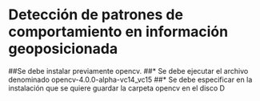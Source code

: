 # Detección de patrones de comportamiento en información geoposicionada

##Se debe instalar previamente opencv.
##* Se debe ejecutar el archivo denominado opencv-4.0.0-alpha-vc14_vc15
##* Se debe especificar en la instalación que se quiere guardar la carpeta opencv en el disco D
